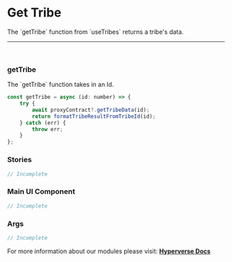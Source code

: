# Get Tribe

<p> The `getTribe` function from `useTribes` returns a tribe's data. </p>

---

<br>

### getTribe

<p> The `getTribe` function takes in an Id. </p>

```jsx
const getTribe = async (id: number) => {
	try {
		await proxyContract?.getTribeData(id);
		return formatTribeResultFromTribeId(id);
	} catch (err) {
		throw err;
	}
};
```

### Stories

```jsx
// Incomplete
```

### Main UI Component

```jsx
// Incomplete
```

### Args

```jsx
// Incomplete
```

For more information about our modules please visit: [**Hyperverse Docs**](docs.hyperverse.dev)
